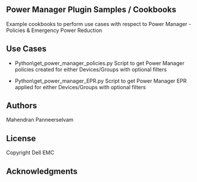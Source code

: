## Power Manager Plugin Samples / Cookbooks

Example cookbooks to perform use cases with respect to Power Manager - Policies & Emergency Power Reduction

## Use Cases

* Python\get_power_manager_policies.py
    Script to get Power Manager policies created for either Devices/Groups with optional filters

* Python\get_power_manager_EPR.py
    Script to get Power Manager EPR applied for either Devices/Groups with optional filters

## Authors
Mahendran Panneerselvam

## License

Copyright Dell EMC

## Acknowledgments